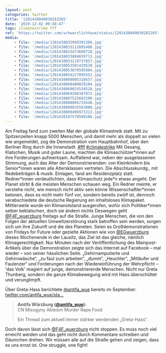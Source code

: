 ```yaml
---
layout: post
categories: twitter
title: '1201438049030283265'
date: '2019-12-02 09:48:47'
tags: climatestrike fff
ref: 'https://twitter.com/schwarzlichtwue/status/1201438049030283265'
media:
    - file: '/media/1201438032949391366.jpg'
    - file: '/media/1201438033112895488.jpg'
    - file: '/media/1201438033473609728.jpg'
    - file: '/media/1201438033884659713.jpg'
    - file: '/media/1201438053119737857.jpg'
    - file: '/media/1201438053501419520.jpg'
    - file: '/media/1201438053870505984.jpg'
    - file: '/media/1201438054227095552.jpg'
    - file: '/media/1201438068005318657.jpg'
    - file: '/media/1201438068408029184.jpg'
    - file: '/media/1201438069024534528.jpg'
    - file: '/media/1201438069280387072.jpg'
    - file: '/media/1201438087525683200.jpg'
    - file: '/media/1201438088066715648.jpg'
    - file: '/media/1201438089035563008.jpg'
    - file: '/media/1201438089496973313.jpg'
    - file: '/media/1201438107578589186.jpg'
---
```

Am Freitag fand zum zweiten Mal der globale Klimastreik statt. Mit zu Spitzenzeiten knapp 5000 Menschen, und damit mehr als doppelt so vielen wie angemeldet, zog die Demonstration vom Hauptbahnhof, über den Berliner Ring durch die Innenstadt. [#fff](/t/fff) [#climatestrike](/t/climatestrike) 
Mit Gesang, Klatschen, Musik und guter Laune, machten die Klimaschützer\*innen auf ihre Forderungen aufmerksam. Auffallend war, neben der ausgelassenen Stimmung, auch das Alter der Demonstrierenden: von Kleinkindern bis Senior\*innen waren alle Altersklassen vertreten. 
Die Abschlusskundg., mit Redebeiträgen &amp; musik. Einlagen, fand am Residenzplatz statt. Redner\*innen verdeutlichten, dass Klimaschutz jede\*n etwas angeht. Der Planet stirbt &amp; die meisten Menschen schauen weg. Ein Redner meinte, er verstehe nicht, wie mensch nicht aktiv sein könne 
Wissenschaftler\*innen betonen, dass es nicht mehr fünf vor, sondern bereits zwölf ist, dennoch verabschiedete die deutsche Regierung ein inhaltsloses Klimapaket. Mittlerweile wurde ein Klimanotstand ausgerufen, wofür sich Politiker\*innen selber beklatschen, doch sie ändern nichts 
Deswegen geht [@F4F_wuerzburg](https://twitter.com/F4F_wuerzburg) freitags auf die Straße. Junge Menschen, die von den Folgen der aktuellen Umweltzerstörung stark betroffen sein werden, sorgen sich um ihre Zukunft und die des Planeten. 
Seien es Großdemonstrationen von Fridays for Future oder gezielte Aktionen wie von [@EGwuerzburg](https://twitter.com/EGwuerzburg) dieses Wochenende in der Lausitz, das Ziel ist das gleiche, nämlich Klimagerechtigkeit.
Nur Minuten nach der Veröffentlichung des Mainpost-Artikels über die Demonstration zeigte sich das Internet auf Facebook – mal wieder – von seiner hässlichen Seite.
„Gehirnamputierte und Gehirnwäsche“, „zu faul zum arbeiten“, „dumm“, „Heuchler“, „Mitläufer und Faulenzer“ und Forderungen nach der Wiedereinführung der Wehrpflicht – 'das Volk' reagiert auf junge, demonstrierende Menschen.
Nicht nur Greta Thunberg, sondern die ganze Klimabewegung wird mit Hass überschüttet und verunglimpft.



Über Greta-Hass berichtete [@antifa_wue](https://twitter.com/antifa_wue) bereits im September: [twitter.com/antifa_wue/sta…](https://twitter.com/antifa_wue/status/1177929893906178048)
> <b>Antifa Würzburg ([@antifa_wue](https://twitter.com/antifa_wue)):</b>  
>CN Misogyny Ableism Murder Rape Food  
>  
>  
>  
>Ein Thread zum aktuell immer stärker werdenden „Greta-Hass“.  
>  
>  


Doch davon lässt sich [@F4F_wuerzburg](https://twitter.com/F4F_wuerzburg) nicht stoppen. Es muss noch viel erreicht werden und das geht nicht durch Kommentare schreiben und Däumchen drehen. Wir müssen alle auf die Straße gehen und zeigen, dass es uns ernst ist. One struggle, one fight!